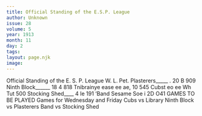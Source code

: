 ```yaml
---
title: Official Standing of the E.S.P. League
author: Unknown
issue: 28
volume: 5
year: 1913
month: 11
day: 2
tags:
layout: page.njk
image:
---
```

Official Standing of the E. S. P. League   W. L. Pet. Plasterers_____ . 20 B 909 Ninth Block______ 18 4 818 Tnibrainye ease ee ae, 10 545 Cubst eo ee Wh Tut 500 Stocking Shed____ 4 le 191 ‘Band Sesame Soe i 2D O41 GAMES TO BE PLAYED Games for Wednesday and Friday Cubs vs Library Ninth Block vs Plasterers Band vs Stocking Shed 
